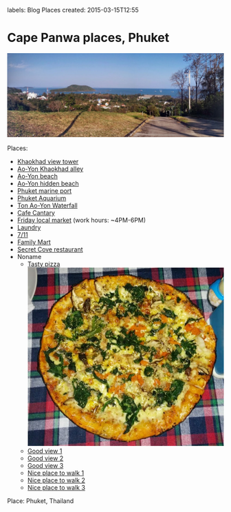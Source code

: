 labels: Blog
        Places
created: 2015-03-15T12:55

# Cape Panwa places, Phuket

![Panwa view](panwa_view.jpg)

Places:

- [Khaokhad view tower](https://www.google.com.au/maps/place/7.834698,98.383686/@7.834698,98.383686,16z)
- [Ao-Yon Khaokhad alley](https://www.google.com.au/maps/place/7.829108,98.380210/@7.829108,98.380210,16z)
- [Ao-Yon beach](https://www.google.com.au/maps/place/7.814241,98.395332/@7.814241,98.395332,16z)
- [Ao-Yon hidden beach](https://www.google.com.au/maps/place/7.812774,98.391530/@7.812774,98.391530,16z)
- [Phuket marine port](https://www.google.com.au/maps/place/7.820174,98.405431/@7.820174,98.405431,16z)
- [Phuket Aquarium](https://www.google.com.au/maps/place/7.803764,98.407541/@7.803764,98.407541,16z)
- [Ton Ao-Yon Waterfall](https://www.google.com.au/maps/place/7.821361,98.389678/@7.821361,98.389678,16z)
- [Cafe Cantary](https://www.google.com.au/maps/place/7.805178,98.406075/@7.805178,98.406075,16z)
- [Friday local market](https://www.google.com.au/maps/place/7.824369,98.399917/@7.824369,98.399917,16z) (work hours: ~4PM-6PM)
- [Laundry](https://www.google.com.au/maps/place/7.824447,98.400348/@7.824447,98.400348,16z)
- [7/11](https://www.google.com.au/maps/place/7.822286,98.400376/@7.822286,98.400376,16z)
- [Family Mart](https://www.google.com.au/maps/place/7.809939,98.402081/@7.809939,98.402081,16z)
- [Secret Cove restaurant](https://www.google.com.au/maps/place/7.814305,98.395755/@7.814305,98.395755,16z)
- Noname
    - [Tasty pizza](https://www.google.com.au/maps/place/7.818940,98.400446/@7.818940,98.400446,16z)
        ![Pizza on Panwa](pizza_panwa.jpg)
    - [Good view 1](https://www.google.com.au/maps/place/7.817394,98.396323/@7.817394,98.396323,16z)
    - [Good view 2](https://www.google.com.au/maps/place/7.835344,98.390355/@7.835344,98.390355,16z)
    - [Good view 3](https://www.google.com.au/maps/place/7.836914,98.408443/@7.836914,98.408443,16z)
    - [Nice place to walk 1](https://www.google.com.au/maps/place/7.805390,98.405590/@7.805390,98.405590,16z)
    - [Nice place to walk 2](https://www.google.com.au/maps/place/7.801486,98.406501/@7.801486,98.406501,16z)
    - [Nice place to walk 3](https://www.google.com.au/maps/place/7.816055,98.385389/@7.816055,98.385389,16z)

Place: Phuket, Thailand
